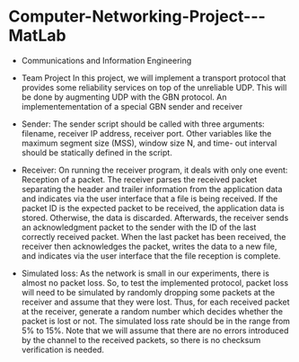 # Computer-Networking-Project---MatLab
* Communications and Information Engineering
* Team Project
In this project, we will implement a transport protocol that provides some reliability services
on top of the unreliable UDP. This will be done by augmenting UDP with the GBN protocol.
An implementementation of a special GBN sender and receiver 

* Sender: 
The sender script should be called with three arguments: filename, receiver IP address,
receiver port. Other variables like the maximum segment size (MSS), window size N, and time-
out interval should be statically defined in the script.

* Receiver:
On running the receiver program, it deals with only one event: Reception of a packet. The
receiver parses the received packet separating the header and trailer information from the
application data and indicates via the user interface that a file is being received. If the packet
ID is the expected packet to be received, the application data is stored. Otherwise, the data is
discarded. Afterwards, the receiver sends an acknowledgment packet to the sender with the
ID of the last correctly received packet. When the last packet has been received, the receiver
then acknowledges the packet, writes the data to a new file, and indicates via the user
interface that the file reception is complete.


* Simulated loss:
As the network is small in our experiments, there is almost no packet loss. So, to test the
implemented protocol, packet loss will need to be simulated by randomly dropping some
packets at the receiver and assume that they were lost. Thus, for each received packet at the
receiver, generate a random number which decides whether the packet is lost or not. The
simulated loss rate should be in the range from 5% to 15%. Note that we will assume that
there are no errors introduced by the channel to the received packets, so there is no
checksum verification is needed.
